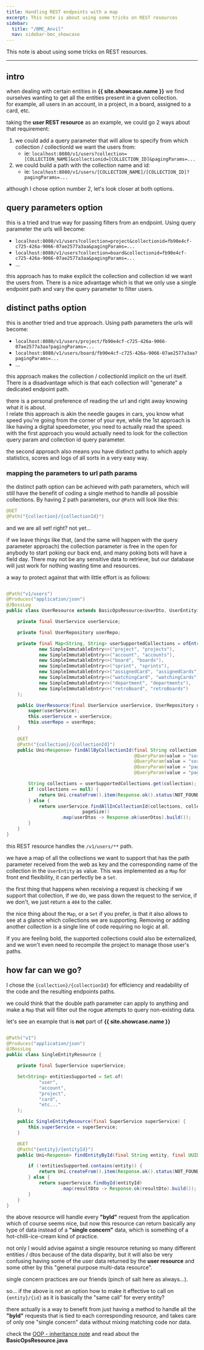 ```yaml
---
title: Handling REST endpoints with a map
excerpt: This note is about using some tricks on REST resources
sidebar:
  title: "/BMC_Anvil"
  nav: sidebar-bmc_showcase
---
```


This note is about using some tricks on REST resources.

---

## intro

when dealing with certain entities in **{{ site.showcase.name }}** we find ourselves wanting to get all the entities present in a given
collection.<br>
for example, all users in an account, in a project, in a board, assigned to a card, etc.

taking the **user REST resource** as an example, we could go 2 ways about that requirement:

1. we could add a query parameter that will allow to specify from which collection / collectionId we want the users from:
    * ie: `localhost:8080/v1/users?collection=[COLLECTION_NAME]&collectionid=[COLLECTION_ID]&pagingParams=...`
2. we could build a path with the collection name and id:
    * ie: `localhost:8080/v1/users/[COLLECTION_NAME]/[COLLECTION_ID]?pagingParams=...`

although I chose option number 2, let's look closer at both options.

## query parameters option

this is a tried and true way for passing filters from an endpoint. Using query parameter the urls will become:

* `localhost:8080/v1/users?collection=project&collectionid=fb90e4cf-c725-426a-9066-07ae2577a3aa&pagingParams=...`
* `localhost:8080/v1/users?collection=board&collectionid=fb90e4cf-c725-426a-9066-07ae2577a3aa&pagingParams=...`
* ...

this approach has to make explicit the collection and collection id we want the users from. There is a nice advantage which is that we
only use a single endpoint path and vary the query parameter to filter users.

## distinct paths option

this is another tried and true approach. Using path parameters the urls will become:

* `localhost:8080/v1/users/project/fb90e4cf-c725-426a-9066-07ae2577a3aa?pagingParams=...`
* `localhost:8080/v1/users/board/fb90e4cf-c725-426a-9066-07ae2577a3aa?pagingParams=...`
* ...

this approach makes the collection / collectionId implicit on the url itself. There is a disadvantage which is that each collection will
"generate" a dedicated endpoint path.

there is a personal preference of reading the url and right away knowing what it is about.<br>
I relate this approach is akin the needle gauges in cars, you know what speed you're going from the corner of your eye, while the 1st
approach is like having a digital speedometer, you need to actually read the speed.<br>
with the first approach you would actually need to look for the collection query param and collection id query parameter.

the second approach also means you have distinct paths to which apply statistics, scores and logs of all sorts in a very easy way.

### mapping the parameters to url path params

the distinct path option can be achieved with path parameters, which will still have the benefit of coding a single method to handle all
possible collections. By having 2 path parameters, our `@Path` will look like this:

```java
@GET
@Path("{collection}/{collectionId}")
```

and we are all set! right? not yet...

if we leave things like that, (and the same will happen with the query parameter approach) the collection parameter is free in the open for
anybody to start poking our back end, and many poking bots will have a field day. There may not be any sensitive data to retrieve, but our
database will just work for nothing wasting time and resources.

a way to protect against that with little effort is as follows:

```java

@Path("v1/users")
@Produces("application/json")
@JBossLog
public class UserResource extends BasicOpsResource<UserDto, UserEntity> {

    private final UserService userService;

    private final UserRepository userRepo;

    private final Map<String, String> userSupportedCollections = ofEntries(
            new SimpleImmutableEntry<>("project", "projects"),
            new SimpleImmutableEntry<>("account", "accounts"),
            new SimpleImmutableEntry<>("board", "boards"),
            new SimpleImmutableEntry<>("sprint", "sprints"),
            new SimpleImmutableEntry<>("assignedCard", "assignedCards"),
            new SimpleImmutableEntry<>("watchingCard", "watchingCards"),
            new SimpleImmutableEntry<>("department", "departments"),
            new SimpleImmutableEntry<>("retroBoard", "retroBoards")
    );

    public UserResource(final UserService userService, UserRepository userRepo) {
        super(userService);
        this.userService = userService;
        this.userRepo = userRepo;
    }

    @GET
    @Path("{collection}/{collectionId}")
    public Uni<Response> findAllByCollectionId(final String collection, final UUID collectionId,
                                               @QueryParam(value = "sortBy") @NotNull final String sortBy,
                                               @QueryParam(value = "sortDir") final String sortDir,
                                               @QueryParam(value = "pageIx") final Integer pageIx,
                                               @QueryParam(value = "pageSize") @NotNull final Integer pageSize) {

        String collections = userSupportedCollections.get(collection);
        if (collections == null) {
            return Uni.createFrom().item(Response.ok().status(NOT_FOUND).build());
        } else {
            return userService.findAllInCollectionId(collections, collectionId, new Pageable(sortBy, sortDir, pageIx,
                            pageSize))
                    .map(userDtos -> Response.ok(userDtos).build());
        }
    }
}
```

this REST resource handles the `/v1/users/**` path.

we have a map of all the collections we want to support that has the path parameter received from the web as key and the corresponding name
of the collection in the `UserEntity` as value. This was implemented as a `Map` for front end flexibility, it can perfectly be a `Set`.

the first thing that happens when receiving a request is checking if we support that collection, if we do, we pass down the request to the
service, if we don't, we just return a `404` to the caller.

the nice thing about the `Map`, or a `Set` if you prefer, is that it also allows to see at a glance which collections we are supporting.
Removing or adding another
collection is a single line of code requiring no logic at all.

If you are feeling bold, the supported collections could also be externalized, and we won't even need to recompile the project to manage
those user's paths.

## how far can we go?

I chose the `{collection}/{collectionId}` for efficiency and readability of the code and the resulting endpoints paths.

we could think that the double path parameter can apply to anything and make a `Map` that will filter out the rogue attempts to query
non-existing data.

let's see an example that is **not** part of **{{ site.showcase.name }}**

```java

@Path("v1")
@Produces("application/json")
@JBossLog
public class SingleEntityResource {

    private final SuperService superService;

    Set<String> entitiesSupported = Set.of(
            "user",
            "account",
            "project",
            "card",
            "etc..."
    );

    public SingleEntityResource(final SuperService superService) {
        this.superService = superService;
    }

    @GET
    @Path("{entity}/{entityId}")
    public Uni<Response> findEntityById(final String entity, final UUID entityId) {

        if (!entitiesSupported.contains(entity)) {
            return Uni.createFrom().item(Response.ok().status(NOT_FOUND).build());
        } else {
            return superService.findbyId(entityId)
                    .map(resultDto -> Response.ok(resultDto).build());
        }
    }
}
```

the above resource will handle every **"byId"** request from the application which of course seems nice, but now this resource can return
basically any type of data instead of a **"single concern"** data, which is something of a hot-chilli-ice-cream kind of practice.

not only I would advise against a single resource retuning so many different entities / dtos because of the data disparity, but it will also
be very confusing having some of the user data returned by the **user resource** and some other by this "general purpose multi-data
resource".

single concern practices are our friends (pinch of salt here as always...).

so... if the above is not an option how to make it effective to call on `{entity}/{id}` as it is basically the "same call" for every entity?

there actually is a way to benefit from just having a method to handle all the **"byId"** requests that is tied to each corresponding
resource, and takes care of only one "single concern" data without mixing matching code nor data.

check the [OOP - inheritance note](/bmc-showcase-note-oop-inheritance/#the-basic-ops-resource) and read about the **BasicOpsResource.java**
